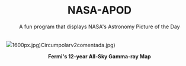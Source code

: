 <div align="center">
  <h1>
    NASA-APOD
  </h1>
</div>
  
<div align="center">
  A fun program that displays NASA's Astronomy Picture of the Day
</div>

<br>

![](https://apod.nasa.gov/apod/image/2408/12YearMap_Fermi_2160.jpg)1600px.jpg)Circumpolarv2comentada.jpg)

<p align = "center">
  <b>Fermi's 12-year All-Sky Gamma-ray Map</b>
</p>
